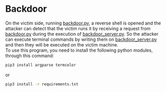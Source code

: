 # Backdoor
On the victim side, running [backdoor.py](backdoor.py), a reverse shell is opened and the attacker can detect that the victim runs it by receiving a request from [backdoor.py](backdoor.py) during the execution of [backdoor_server.py](backdoor_server.py). So the attacker can execute terminal commands by writing them on [backdoor_server.py](backdoor_server.py) and then they will be executed on the victim machine.<br>
To use this program, you need to install the following python modules, through this command:
```bash
pip3 install argparse termcolor
```
or<br>
```bash
pip3 install -r requirements.txt
```